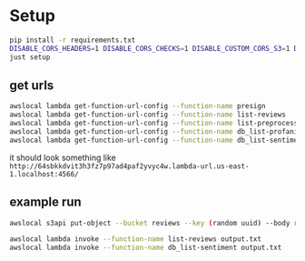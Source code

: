 # Setup

```sh
pip install -r requirements.txt
DISABLE_CORS_HEADERS=1 DISABLE_CORS_CHECKS=1 DISABLE_CUSTOM_CORS_S3=1 DISABLE_CUSTOM_CORS_APIGATEWAY=1 LOCALSTACK_ACTIVATE_PRO=0 LOCALSTACK_DEBUG=1 localstack start
just setup
```

## get urls

```sh
awslocal lambda get-function-url-config --function-name presign
awslocal lambda get-function-url-config --function-name list-reviews
awslocal lambda get-function-url-config --function-name list-preprocessing
awslocal lambda get-function-url-config --function-name db_list-profanity
awslocal lambda get-function-url-config --function-name db_list-sentiment
```

it should look something like `http://64sbkkdvit3h3fz7p97ad4paf2yvyc4w.lambda-url.us-east-1.localhost:4566/`

## example run

```sh
awslocal s3api put-object --bucket reviews --key (random uuid) --body review_single.json

awslocal lambda invoke --function-name list-reviews output.txt
awslocal lambda invoke --function-name db_list-sentiment output.txt
```